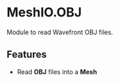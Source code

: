 # MeshIO.OBJ

Module to read Wavefront OBJ files.

## Features

- Read **OBJ** files into a **Mesh**